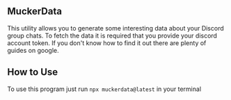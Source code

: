 ## MuckerData
This utility allows you to generate some interesting
data about your Discord group chats. To fetch the 
data it is required that you provide your discord 
account token. If you don't know how to find it out
there are plenty of guides on google.

## How to Use 
To use this program just run 
`npx muckerdata@latest` in your terminal